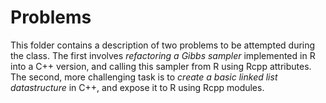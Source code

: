 # Problems

This folder contains a description of two problems to be attempted during the class. 
The first involves *refactoring a Gibbs sampler* implemented in R into a C++ version, and calling this sampler from R using Rcpp attributes.
The second, more challenging task is to *create a basic linked list datastructure* in C++, and expose it to R using Rcpp modules.
